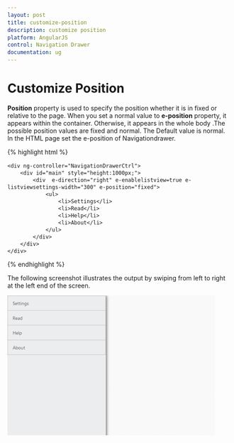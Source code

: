 ```yaml
---
layout: post
title: customize-position
description: customize position
platform: AngularJS
control: Navigation Drawer
documentation: ug
---
```


# Customize Position

**Position** property is used to specify the position whether it is in fixed or relative to the page. When you set a normal value to **e-position** property, it appears within the container. Otherwise, it appears in the whole body .The possible position values are fixed and normal. The Default value is normal.
In the HTML page set the e-position of Navigationdrawer.


{% highlight html %}

    <div ng-controller="NavigationDrawerCtrl">
        <div id="main" style="height:1000px;">
            <div  e-direction="right" e-enablelistview=true e-listviewsettings-width="300" e-position="fixed">
                <ul>
                    <li>Settings</li>
                    <li>Read</li>
                    <li>Help</li>
                    <li>About</li>
                </ul>
            </div>       
        </div>
    </div>

{% endhighlight %}


The following screenshot illustrates the output by swiping from left to right at the left end of the screen.

![](customize-position_images\customize-position_img1.png)

